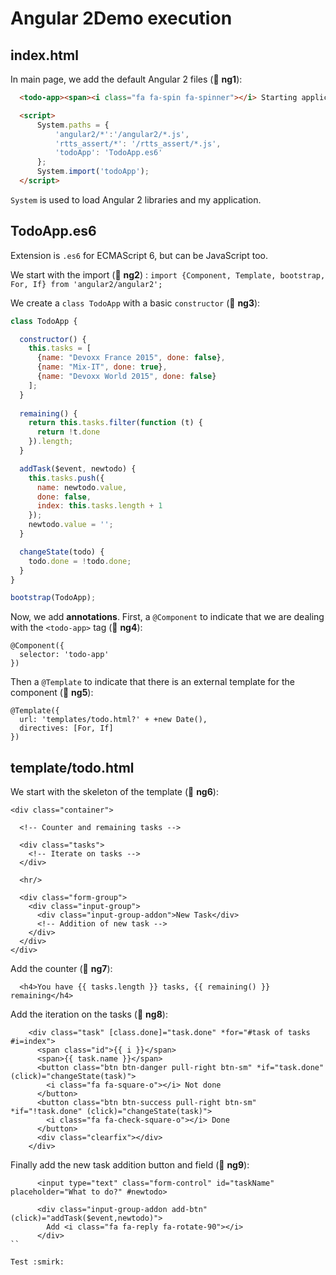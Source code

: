 Angular 2Demo execution
=======================

## index.html

In main page, we add the default Angular 2 files (:1234: **ng1**):

```html
  <todo-app><span><i class="fa fa-spin fa-spinner"></i> Starting application...</span></todo-app>

  <script>
      System.paths = {
          'angular2/*':'/angular2/*.js',
          'rtts_assert/*': '/rtts_assert/*.js',
          'todoApp': 'TodoApp.es6'
      };
      System.import('todoApp');
  </script>
```

`System` is used to load Angular 2 libraries and my application.


## TodoApp.es6

Extension is `.es6` for ECMAScript 6, but can be JavaScript too.

We start with the import (:1234: **ng2**) : `import {Component, Template, bootstrap, For, If} from 'angular2/angular2';`


We create a `class TodoApp` with a basic `constructor` (:1234: **ng3**):

```javascript
class TodoApp {

  constructor() {
    this.tasks = [
      {name: "Devoxx France 2015", done: false},
      {name: "Mix-IT", done: true},
      {name: "Devoxx World 2015", done: false}
    ];
  }
  
  remaining() {
    return this.tasks.filter(function (t) {
      return !t.done
    }).length;
  }

  addTask($event, newtodo) {
    this.tasks.push({
      name: newtodo.value,
      done: false,
      index: this.tasks.length + 1
    });
    newtodo.value = '';
  }

  changeState(todo) {
    todo.done = !todo.done;
  }
}

bootstrap(TodoApp);
```

Now, we add **annotations**.
First, a `@Component` to indicate that we are dealing with the `<todo-app>` tag (:1234: **ng4**):

```
@Component({
  selector: 'todo-app'
})
```

Then a `@Template` to indicate that there is an external template for the component (:1234: **ng5**):

```
@Template({
  url: 'templates/todo.html?' + +new Date(),
  directives: [For, If]
})
```

## template/todo.html

We start with the skeleton of the template (:1234: **ng6**):

```
<div class="container">

  <!-- Counter and remaining tasks -->

  <div class="tasks">
    <!-- Iterate on tasks -->
  </div>

  <hr/>

  <div class="form-group">
    <div class="input-group">
      <div class="input-group-addon">New Task</div>
      <!-- Addition of new task -->
    </div>
  </div>
</div>
```

Add the counter (:1234: **ng7**):

```
  <h4>You have {{ tasks.length }} tasks, {{ remaining() }} remaining</h4>
```

Add the iteration on the tasks (:1234: **ng8**):

```
    <div class="task" [class.done]="task.done" *for="#task of tasks #i=index">
      <span class="id">{{ i }}</span>
      <span>{{ task.name }}</span>
      <button class="btn btn-danger pull-right btn-sm" *if="task.done" (click)="changeState(task)">
        <i class="fa fa-square-o"></i> Not done
      </button>
      <button class="btn btn-success pull-right btn-sm" *if="!task.done" (click)="changeState(task)">
        <i class="fa fa-check-square-o"></i> Done
      </button>
      <div class="clearfix"></div>
    </div>

```

Finally add the new task addition button and field (:1234: **ng9**):

```
      <input type="text" class="form-control" id="taskName" placeholder="What to do?" #newtodo>

      <div class="input-group-addon add-btn" (click)="addTask($event,newtodo)">
        Add <i class="fa fa-reply fa-rotate-90"></i>
      </div>
``

Test :smirk:





